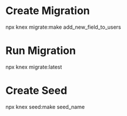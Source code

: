 # Create Migration 
npx knex migrate:make add_new_field_to_users

# Run Migration
npx knex migrate:latest

# Create Seed
npx knex seed:make seed_name